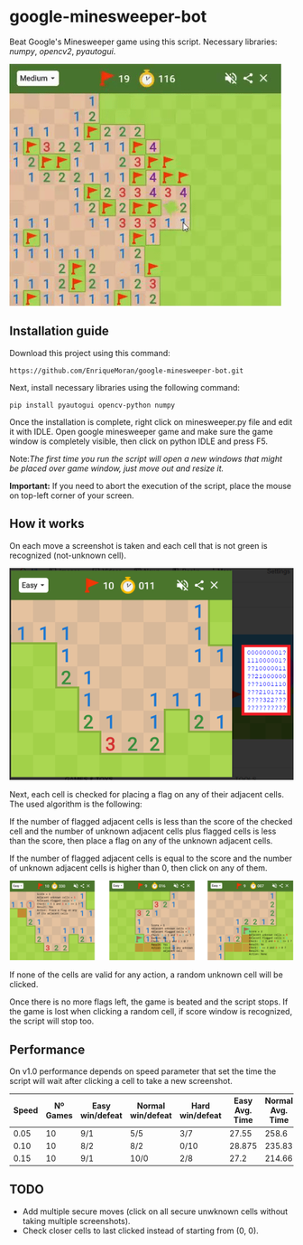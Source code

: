 # google-minesweeper-bot
Beat Google's Minesweeper game using this script.
Necessary libraries: *numpy*, *opencv2*, *pyautogui*.


![alt tag](/readme_images/gif_1.gif)


## Installation guide
Download this project using this command:
```
https://github.com/EnriqueMoran/google-minesweeper-bot.git
```
Next, install necessary libraries using the following command:
```
pip install pyautogui opencv-python numpy
```
Once the installation is complete, right click on minesweeper.py file and edit it with IDLE.
Open google minesweeper game and make sure the game window is completely visible, then click on python IDLE and press F5.

Note:*The first time you run the script will open a new windows that might be placed over game window, just move out and resize it.*

**Important:** If you need to abort the execution of the script, place the mouse on top-left corner of your screen.


## How it works
On each move a screenshot is taken and each cell that is not green is recognized (not-unknown cell). 

![alt tag](/readme_images/image_1.png)

Next, each cell is checked for placing a flag on any of their adjacent cells. The used algorithm is the following:

If the number of flagged adjacent cells is less than the score of the checked cell and the number of unknown adjacent cells plus flagged cells is less than the score, then place a flag on any of the unknown adjacent cells.

If the number of flagged adjacent cells is equal to the score and the number of unknown adjacent cells is higher than 0, then click on any of them.

![alt tag](/readme_images/image_2.png)

If none of the cells are valid for any action, a random unknown cell will be clicked.

Once there is no more flags left, the game is beated and the script stops. If the game is lost when clicking a random cell, if score window is recognized, the script will stop too.


## Performance
On v1.0 performance depends on speed parameter that set the time the script will wait after clicking a cell to take a new screenshot.


| Speed | Nº Games | Easy win/defeat | Normal win/defeat | Hard win/defeat | Easy Avg. Time | Normal Avg. Time | Hard Avg. Time |
|-------|----------|-----------------|-------------------|-----------------|----------------|------------------|----------------|
| 0.05  | 10       | 9/1             | 5/5               | 3/7             | 27.55          | 258.6            | 854            |
| 0.10  | 10       | 8/2             | 8/2               | 0/10            | 28.875         | 235.83           | -              |
| 0.15  | 10       | 9/1             | 10/0              | 2/8             | 27.2           | 214.66           | 812.5          |

## TODO

* Add multiple secure moves (click on all secure unwknown cells without taking multiple screenshots).
* Check closer cells to last clicked instead of starting from (0, 0).
